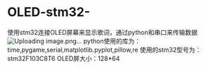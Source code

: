 # OLED-stm32-
使用stm32连接OLED屏幕来显示歌词，通过python和串口来传输数据
![Uploading image.png…]()
python使用的库为：time,pygame,serial,matplotlib.pyplot,pillow,re
使用的stm32型号为：stm32F103C8T6
OLED屏大小：128*64
